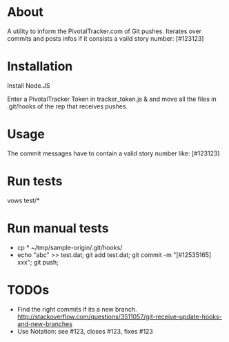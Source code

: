 # About

A utility to inform the PivotalTracker.com of Git pushes. Iterates over commits and posts infos if it consists a vaild story number: [#123123]

# Installation

Install Node.JS

Enter a PivotalTracker Token in tracker_token.js & and move all the files in .git/hooks of the rep that receives pushes. 

# Usage

The commit messages have to contain a valid story number like: [#123123]

# Run tests

vows test/*


# Run manual tests
 - cp * ~/tmp/sample-origin/.git/hooks/
 - echo "abc" >> test.dat; git add test.dat; git commit -m "[#12535165] xxx"; git push;

# TODOs
- Find the right commits if its a new branch. http://stackoverflow.com/questions/3511057/git-receive-update-hooks-and-new-branches
- Use Notation: see #123, closes #123, fixes #123

